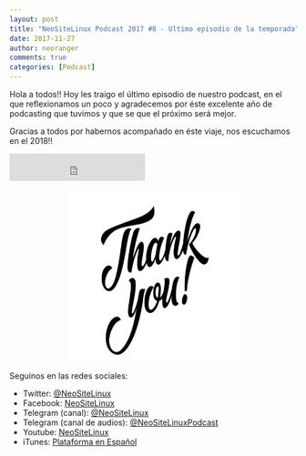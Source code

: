 ```yaml
---
layout: post
title: "NeoSiteLinux Podcast 2017 #8 - Ultimo episodio de la temporada"
date: 2017-11-27
author: neoranger
comments: true
categories: [Podcast]
---
```


Hola a todos!! Hoy les traigo el último episodio de nuestro podcast, en el que reflexionamos un poco y agradecemos por éste excelente año de podcasting que tuvimos y que se que el próximo será mejor.

Gracias a todos por habernos acompañado en éste viaje, nos escuchamos en el 2018!!

<iframe width="238" height="48" frameborder="0" allowfullscreen="" scrolling="no" src="https://ar.ivoox.com/es/player_ek_22303078_2_1.html?data=k5egkpiUe5mhhpywj5aYaZS1lp6ah5yncZOhhpywj5WRaZi3jpWah5ynca_Z0LjW1sqwrc_p2ZC90cnHpdTojJedk5yPcYyZk5iljZKPmc3oytLcjcrUrdTjxc7cjcnJb83VjJKSmaiRksbjs8bbycrWcYarpJKh&"></iframe>

<p align="center">
<img src="/images/thanks.jpg" width="300" height="300" alt="_Logo">
</p>

Seguinos en las redes sociales:
* Twitter: [@NeoSiteLinux](https://twitter.com/neositelinux)
* Facebook: [NeoSiteLinux](https://facebook.com/neositelinux)
* Telegram (canal): [@NeoSiteLinux](https://t.me/neositelinux)
* Telegram (canal de audios): [@NeoSiteLinuxPodcast](https://t.me/neositelinuxpodcast)
* Youtube: [NeoSiteLinux](https://www.youtube.com/user/neositelinux)
* iTunes: [Plataforma en Español](https://itunes.apple.com/es/podcast/neositelinux-podcast/id1290287938?mt=2)
